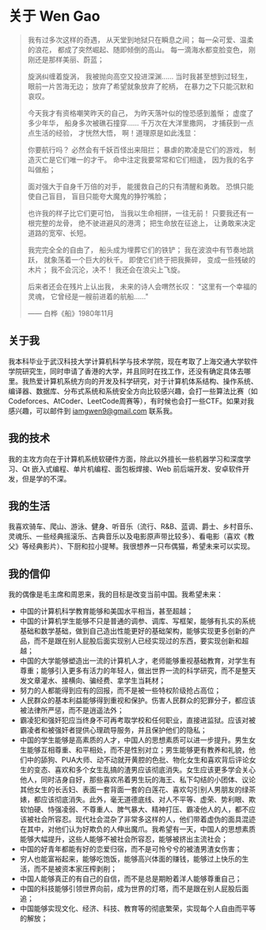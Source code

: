 # 关于 Wen Gao


> 我有过多次这样的奇遇，
> 从天堂到地狱只在瞬息之间；
> 每一朵可爱、温柔的浪花，
> 都成了突然崛起、随即倾倒的高山。
> 每一滴海水都变脸变色，
> 刚刚还是那样美丽、蔚蓝；
>
> 旋涡纠缠着旋涡，
> 我被抛向高空又投进深渊……
> 当时我甚至想到过轻生，
> 眼前一片苦海无边；
> 放弃了希望就象放弃了舵柄，
> 在暴力之下只能沉默和哀叹。
>
> 今天我才有资格嘲笑昨天的自己，
> 为昨天落叶似的惶恐感到羞惭；
> 虚度了多少年华，
> 船身多次被礁石撞穿……
> 千万次在大洋里撒网，
> 才捕获到一点点生活的经验，
> 才恍然大悟，
> 啊！道理原是如此浅显：
>
> 你要航行吗？
> 必然会有千妖百怪出来阻拦；
> 暴虐的欺凌是它们的游戏，
> 制造灭亡是它们唯一的才干。
> 命中注定我要常常和它们相逢，
> 因为我的名字叫做船；
>
> 面对强大于自身千万倍的对手，
> 能援救自己的只有清醒和勇敢。
> 恐惧只能使自己盲目，
> 盲目只能夸大魔鬼的狰狞嘴脸；
>
> 也许我的样子比它们更可怕，
> 当我以生命相拼，一往无前！
> 只要我还有一根完整的龙骨，
> 绝不驶进避风的港湾；
> 把生命放在征途上，
> 让勇敢来决定道路的宽窄、长短。
>
> 我完完全全的自由了，
> 船头成为埋葬它们的铁铲；
> 我在波浪中有节奏地跳跃，
> 就象荡着一个巨大的秋千。
> 即使它们终于把我撕碎，
> 变成一些残破的木片；
> 我不会沉沦，决不！
> 我还会在浪尖上飞旋。
>
> 后来者还会在残片上认出我，
> 未来的诗人会喟然长叹：
> "这里有一个幸福的灵魂，
> 它曾经是一艘前进着的航船……"
>
> —— 白桦《船》1980年11月

## 关于我

我本科毕业于武汉科技大学计算机科学与技术学院，现在考取了上海交通大学软件学院研究生，同时申请了香港的大学，并且同时在找工作，还没有确定具体去哪里。我热爱计算机系统方向的开发及科学研究，对于计算机体系结构、操作系统、编译器、数据库、分布式系统和系统安全方向比较感兴趣，会打一些算法比赛（如Codeforces、AtCoder、LeetCode周赛等），有时候也会打一些CTF。如果对我感兴趣，可以邮件到 iamgwen9@gmail.com 联系我。

## 我的技术

我的主攻方向在于计算机系统软硬件方面，除此以外擅长一些机器学习和深度学习、Qt 嵌入式编程、单片机编程、面包板焊接、Web 前后端开发、安卓软件开发，但是学的不深。

## 我的生活

我喜欢骑车、爬山、游泳、健身、听音乐（流行、R&B、蓝调、爵士、乡村音乐、灵魂乐、一些经典摇滚乐、古典音乐以及电影原声带比较多）、看电影（喜欢《教父》等经典影片）、下厨和拉小提琴。我很想养一只布偶猫，希望未来可以实现。

## 我的信仰

我的偶像是毛主席和周恩来，我的目标是改变当前中国。我希望未来：

- 中国的计算机科学教育能够和美国水平相当，甚至超越；
- 中国的计算机学生能够不只是普通的调参、调库、写框架，能够有扎实的系统基础和数学基础，做到自己造出性能更好的基础架构，能够实现更多创新的产品，而不是跟在别人屁股后面实现别人已经实现过的东西，要实现创新和超越；
- 中国的大学能够塑造出一流的计算机人才，老师能够重视基础教育，对学生有尊重；能够引入更多有活力的年轻人，做出世界一流的科学研究，而不是整天发文章灌水、接横向、骗经费、拿学生当耗材；
- 努力的人都能得到应有的回报，而不是被一些特权阶级抢占高位；
- 人民群众的基本利益能够得到重视和保护。伤害人民群众的犯罪分子，都应该被法律所严惩，而不是逍遥法外；
- 霸凌犯和强奸犯应当终身不可再考取学校和任何职业，直接进监狱。应该对被霸凌者和被强奸者提供心理疏导服务，并且保护他们的隐私；
- 中国的学生能够是高素质的人才，中国人的思想素质可以进一步提升。男生女生能够互相尊重、和平相处，而不是性别对立；男生能够更有教养和礼貌，他们中的舔狗、PUA大师、动不动就开黄腔的色批、物化女生和喜欢背后评论女生的变态、喜欢和多个女生乱搞的渣男应该彻底消失。女生应该更多学会关心他人，同时洁身自好，那些喜欢吊着男生玩的海王、私下勾结的小团体、议论其他女生的长舌妇、表面一套背面一套的白莲花、喜欢勾引别人男朋友的绿茶婊，都应该彻底消失。此外，毫无道德底线、对人不平等、虚荣、势利眼、欺软怕硬、恃强凌弱、不尊重人、脾气暴大、精神打压、霸凌他人的人，都不应该被社会所容忍。现代社会混杂了非常多这样的人，他们带着虚伪的面具混迹在其中，对他们认为好欺负的人伸出魔爪。我希望有一天，中国人的思想素质能够大幅提升，这些人能够不被社会所容忍，能够被挤出主流社会；
- 中国的好青年都能有好的恋爱归宿，而不是可怜兮兮的被渣男渣女伤害；
- 穷人也能富裕起来，能够吃饱饭，能够高兴体面的赚钱，能够过上快乐的生活，而不是被资本家压榨剥削；
- 中国人能够真正的有自己的自信，而不是总是期盼着洋人能够尊重自己；
- 中国的科技能够引领世界向前，成为世界的灯塔，而不是跟在别人屁股后面追；
- 中国能够实现文化、经济、科技、教育等的彻底繁荣，实现每个人自由而平等的解放；

